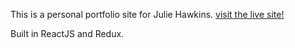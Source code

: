 This is a personal portfolio site for Julie Hawkins.
[visit the live site!](https://julieahawkins.github.io/)

Built in ReactJS and Redux.